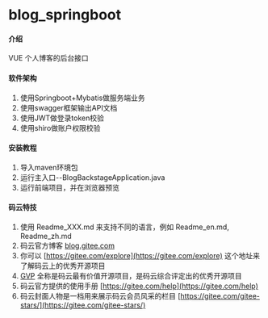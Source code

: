 # blog_springboot

#### 介绍
VUE 个人博客的后台接口

#### 软件架构

1.  使用Springboot+Mybatis做服务端业务
2.  使用swagger框架输出API文档
3.  使用JWT做登录token校验
4.  使用shiro做账户权限校验


#### 安装教程

1.  导入maven环境包
2.  运行主入口--BlogBackstageApplication.java
3.  运行前端项目，并在浏览器预览



#### 码云特技

1.  使用 Readme\_XXX.md 来支持不同的语言，例如 Readme\_en.md, Readme\_zh.md
2.  码云官方博客 [blog.gitee.com](https://blog.gitee.com)
3.  你可以 [https://gitee.com/explore](https://gitee.com/explore) 这个地址来了解码云上的优秀开源项目
4.  [GVP](https://gitee.com/gvp) 全称是码云最有价值开源项目，是码云综合评定出的优秀开源项目
5.  码云官方提供的使用手册 [https://gitee.com/help](https://gitee.com/help)
6.  码云封面人物是一档用来展示码云会员风采的栏目 [https://gitee.com/gitee-stars/](https://gitee.com/gitee-stars/)
